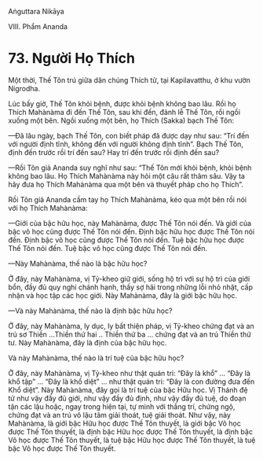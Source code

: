 Aṅguttara Nikāya

VIII. Phẩm Ananda

# 73. Người Họ Thích

Một thời, Thế Tôn trú giữa dân chúng Thích tử, tại Kapilavatthu, ở khu vườn Nigrodha.

Lúc bấy giờ, Thế Tôn khỏi bệnh, được khỏi bệnh không bao lâu. Rồi họ Thích Mahànàma đi đến Thế Tôn, sau khi đến, đảnh lễ Thế Tôn, rồi ngồi xuống một bên. Ngồi xuống một bên, họ Thích (Sakka) bạch Thế Tôn:

—Ðã lâu ngày, bạch Thế Tôn, con biết pháp đã được dạy như sau: “Trí đến với người định tĩnh, không đến với người không định tĩnh”. Bạch Thế Tôn, định đến trước rồi trí đến sau? Hay trí đến trước rồi định đến sau?

—Rồi Tôn giả Ananda suy nghĩ như sau: “Thế Tôn mới khỏi bệnh, khỏi bệnh không bao lâu. Họ Thích Mahànàma này hỏi một câu rất thâm sâu. Vậy ta hãy đưa họ Thích Mahànàma qua một bên và thuyết pháp cho họ Thích”.

Rồi Tôn giả Ananda cầm tay họ Thích Mahànàma, kéo qua một bên rồi nói với họ Thích Mahànàma:

—Giới của bậc hữu học, này Mahànàma, được Thế Tôn nói đến. Và giới của bậc vô học cũng được Thế Tôn nói đến. Ðịnh bậc hữu học được Thế Tôn nói đến. Ðịnh bậc vô học cũng được Thế Tôn nói đến. Tuệ bậc hữu học được Thế Tôn nói đến. Tuệ bậc vô học cũng được Thế Tôn nói đến.

—Này Mahànàma, thế nào là bậc hữu học?

Ở đây, này Mahànàma, vị Tỷ-kheo giữ giới, sống hộ trì với sự hộ trì của giới bổn, đầy đủ quy nghi chánh hạnh, thấy sợ hãi trong những lỗi nhỏ nhặt, cấp nhận và học tập các học giới. Này Mahànàma, đây là giới bậc hữu học.

—Và này Mahànàma, thế nào là định bậc hữu học?

Ở đây, này Mahànàma, ly dục, ly bất thiện pháp, vị Tỷ-kheo chứng đạt và an trú sơ Thiền ...Thiền thứ hai .. Thiền thứ ba ... chứng đạt và an trú Thiền thứ tư. Này Mahànàma, đây là định của bậc hữu học.

Và này Mahànàma, thế nào là trí tuệ của bậc hữu học?

Ở đây, này Mahànàma, vị Tỷ-kheo như thật quán tri: “Ðây là khổ” ... “Ðây là khổ tập” ... “Ðây là khổ diệt” ... như thật quán tri: “Ðây là con đường đưa đến Khổ diệt”. Này Mahànàma, đây gọi là trí tuệ của bậc Hữu học. Vị Thánh đệ tử như vậy đầy đủ giới, như vậy đầy đủ định, như vậy đầy đủ tuệ, do đoạn tận các lậu hoặc, ngay trong hiện tại, tự mình với thắng trí, chứng ngộ, chứng đạt và an trú vô lậu tâm giải thoát, tuệ giải thoát. Như vậy, này Mahànàma, là giới bậc Hữu học được Thế Tôn thuyết, là giới bậc Vô học được Thế Tôn thuyết, là định bậc Hữu học được Thế Tôn thuyết, là định bậc Vô học được Thế Tôn thuyết, là tuệ bậc Hữu học được Thế Tôn thuyết, là tuệ bậc Vô học được Thế Tôn thuyết.

